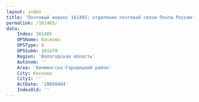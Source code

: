 ```yaml
---
layout: index
title: 'Почтовый индекс 161405: отделение почтовой связи Почты России'
permalink: /161405/
data:
    Index: 161405
    OPSName: Косково
    OPSType: О
    OPSSubm: 161479
    Region: 'Вологодская область'
    Autonom: ''
    Area: 'Кичменгско-Городецкий район'
    City: Косково
    City1: ''
    ActDate: '20050404'
    IndexOld: ''
---
```

